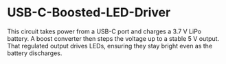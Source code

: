 # USB-C-Boosted-LED-Driver
This circuit takes power from a USB-C port and charges a 3.7 V LiPo battery. A boost converter then steps the voltage up to a stable 5 V output. That regulated output drives LEDs, ensuring they stay bright even as the battery discharges.
